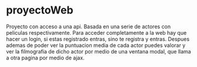 # proyectoWeb
Proyecto con acceso a una api.
Basada en una serie de actores con peliculas respectivamente.
Para acceder completamente a la web hay que hacer un login, si estas registrado entras, sino te registra y entras.
Despues ademas de poder ver la puntuacion media de cada actor puedes valorar y ver la filmografia de dicho actor por medio
de una ventana modal, que llama a otra pagina por medio de ajax.
